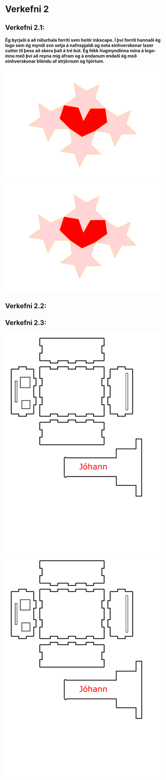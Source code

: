 # Verkefni 2

## Verkefni 2.1:
#### Ég byrjaði á að niðurhala forriti sem heitir inkscape. Í því forriti hannaði ég logo sem ég myndi svo setja á nafnspjaldi og nota einhverskonar lazer cutter til þess að skera það á tré bút. Ég fékk hugmyndinna mína á logo-innu með því að reyna mig áfram og á endanum endaði ég með einhverskonar blöndu af strjörnum og hjörtum.
![drawing.png](https://github.com/JohannTskoli/vesm1kt/blob/main/Verkefni_2/drawing.png)
![drawing.svg](https://github.com/JohannTskoli/vesm1kt/blob/main/Verkefni_2/drawing.svg)
## Verkefni 2.2:


## Verkefni 2.3:
![box.svg](https://raw.githubusercontent.com/JohannTskoli/vesm1kt/e453f0146b30672da019fd6f2058279522e7c704/Verkefni_2/box.svg)
![png box.png](https://github.com/JohannTskoli/vesm1kt/blob/main/Verkefni_2/png%20box.png?raw=true)
